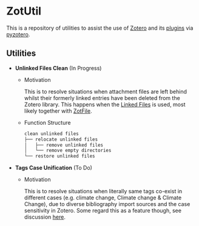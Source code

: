 # ZotUtil

This is a repository of utilities to assist the use of [Zotero](https://www.zotero.org) and its [plugins](https://www.zotero.org/support/plugins) via [pyzotero](https://github.com/urschrei/pyzotero).

## Utilities

- **Unlinked Files Clean** (In Progress)

  - Motivation

    This is to resolve situations when attachment files are left behind whilst their formerly linked entries have been deleted from the Zotero library. This happens when the [Linked Files](https://www.zotero.org/support/attaching_files#stored_files_and_linked_files) is used, most likely together with [ZotFile](https://github.com/jlegewie/zotfile).

  - Function Structure

    ```bash
    clean unlinked files
    ├── relocate unlinked files
    │   ├── remove unlinked files
    │   └── remove empty directories
    └── restore unlinked files
    ```

- **Tags Case Unification** (To Do)

  - Motivation

    This is to resolve situations when literally same tags co-exist in different cases (e.g. climate change, Climate change & Climate Change), due to diverse bibliography import sources and the case sensitivity in Zotero. Some regard this as a feature though, see discussion [here](https://forums.zotero.org/discussion/comment/317212).
